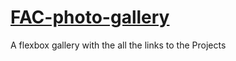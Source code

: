 # [FAC-photo-gallery](https://suda94.github.io/FAC-photo-gallery/)

A flexbox gallery with the all the links to the Projects 
